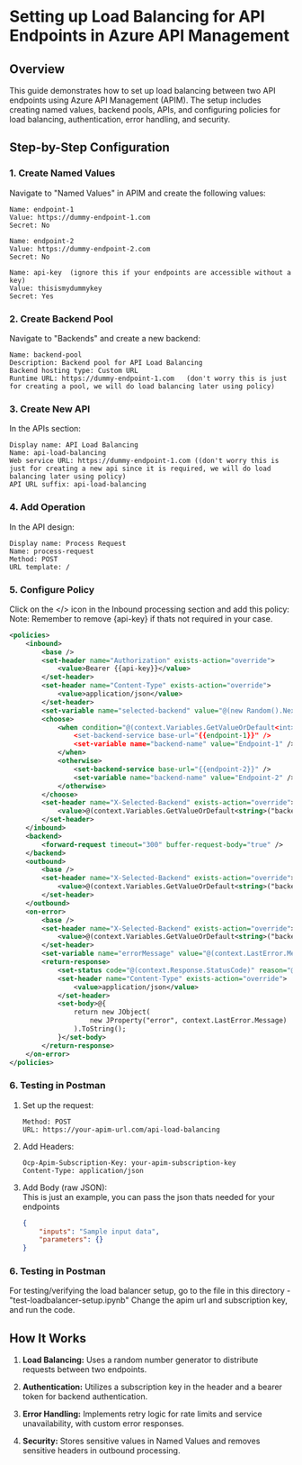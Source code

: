 # Setting up Load Balancing for API Endpoints in Azure API Management

## Overview

This guide demonstrates how to set up load balancing between two API endpoints using Azure API Management (APIM). The setup includes creating named values, backend pools, APIs, and configuring policies for load balancing, authentication, error handling, and security.

## Step-by-Step Configuration

### 1. Create Named Values

Navigate to "Named Values" in APIM and create the following values:

```plaintext
Name: endpoint-1
Value: https://dummy-endpoint-1.com
Secret: No

Name: endpoint-2
Value: https://dummy-endpoint-2.com
Secret: No

Name: api-key  (ignore this if your endpoints are accessible without a key)
Value: thisismydummykey
Secret: Yes
```

### 2. Create Backend Pool

Navigate to "Backends" and create a new backend:

```plaintext
Name: backend-pool
Description: Backend pool for API Load Balancing
Backend hosting type: Custom URL
Runtime URL: https://dummy-endpoint-1.com   (don't worry this is just for creating a pool, we will do load balancing later using policy)
```

### 3. Create New API

In the APIs section:

```plaintext
Display name: API Load Balancing
Name: api-load-balancing
Web service URL: https://dummy-endpoint-1.com ((don't worry this is just for creating a new api since it is required, we will do load balancing later using policy)
API URL suffix: api-load-balancing
```

### 4. Add Operation

In the API design:

```plaintext
Display name: Process Request
Name: process-request
Method: POST
URL template: /
```

### 5. Configure Policy

Click on the </> icon in the Inbound processing section and add this policy:  
Note: Remember to remove {api-key} if thats not required in your case.

```xml
<policies>
    <inbound>
        <base />
        <set-header name="Authorization" exists-action="override">
            <value>Bearer {{api-key}}</value>
        </set-header>
        <set-header name="Content-Type" exists-action="override">
            <value>application/json</value>
        </set-header>
        <set-variable name="selected-backend" value="@(new Random().Next(2))" />
        <choose>
            <when condition="@(context.Variables.GetValueOrDefault<int>("selected-backend") == 0)">
                <set-backend-service base-url="{{endpoint-1}}" />
                <set-variable name="backend-name" value="Endpoint-1" />
            </when>
            <otherwise>
                <set-backend-service base-url="{{endpoint-2}}" />
                <set-variable name="backend-name" value="Endpoint-2" />
            </otherwise>
        </choose>
        <set-header name="X-Selected-Backend" exists-action="override">
            <value>@(context.Variables.GetValueOrDefault<string>("backend-name"))</value>
        </set-header>
    </inbound>
    <backend>
        <forward-request timeout="300" buffer-request-body="true" />
    </backend>
    <outbound>
        <base />
        <set-header name="X-Selected-Backend" exists-action="override">
            <value>@(context.Variables.GetValueOrDefault<string>("backend-name"))</value>
        </set-header>
    </outbound>
    <on-error>
        <base />
        <set-header name="X-Selected-Backend" exists-action="override">
            <value>@(context.Variables.GetValueOrDefault<string>("backend-name"))</value>
        </set-header>
        <set-variable name="errorMessage" value="@(context.LastError.Message)" />
        <return-response>
            <set-status code="@(context.Response.StatusCode)" reason="@(context.Response.StatusReason)" />
            <set-header name="Content-Type" exists-action="override">
                <value>application/json</value>
            </set-header>
            <set-body>@{
                return new JObject(
                    new JProperty("error", context.LastError.Message)
                ).ToString();
            }</set-body>
        </return-response>
    </on-error>
</policies>
```

### 6. Testing in Postman

1. Set up the request:

   ```plaintext
   Method: POST
   URL: https://your-apim-url.com/api-load-balancing
   ```

2. Add Headers:

   ```plaintext
   Ocp-Apim-Subscription-Key: your-apim-subscription-key
   Content-Type: application/json
   ```

3. Add Body (raw JSON):  
   This is just an example, you can pass the json thats needed for your endpoints

   ```json
   {
       "inputs": "Sample input data",
       "parameters": {}
   }
   ```

### 6. Testing in Postman  
For testing/verifying the load balancer setup, go to the file in this directory - "test-loadbalancer-setup.ipynb"
Change the apim url and subscription key, and run the code.

## How It Works

1. **Load Balancing:** Uses a random number generator to distribute requests between two endpoints.

2. **Authentication:** Utilizes a subscription key in the header and a bearer token for backend authentication.

3. **Error Handling:** Implements retry logic for rate limits and service unavailability, with custom error responses.

4. **Security:** Stores sensitive values in Named Values and removes sensitive headers in outbound processing.
